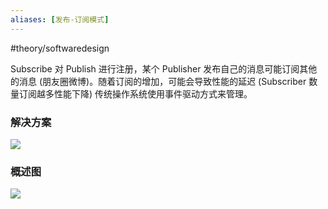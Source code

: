 ```yaml
---
aliases: [发布-订阅模式]
---
```

#theory/softwaredesign 

Subscribe 对 Publish 进行注册，某个 Publisher 发布自己的消息可能订阅其他的消息 (朋友圈微博)。随着订阅的增加，可能会导致性能的延迟 (Subscriber 数量订阅越多性能下降)
传统操作系统使用事件驱动方式来管理。

### 解决方案
![](https://spricoder.oss-cn-shanghai.aliyuncs.com/2021-Software-System-Design/img/lec14/18.png)

### 概述图
![](https://spricoder.oss-cn-shanghai.aliyuncs.com/2021-Software-System-Design/img/lec14/19.png)